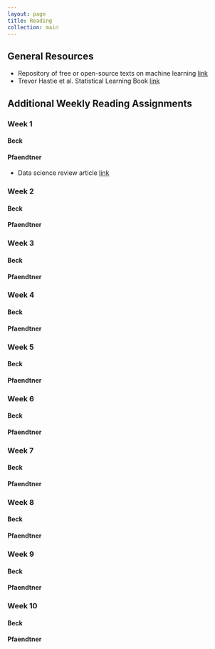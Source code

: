 ```yaml
---
layout: page
title: Reading
collection: main
---
```


## General Resources
* Repository of free or open-source texts on machine learning <a href="https://github.com/josephmisiti/awesome-machine-learning/blob/master/books.md" target="_blank"> link</a>
* Trevor Hastie et al. Statistical Learning Book <a href="http://www-bcf.usc.edu/%7Egareth/ISL/" target="_blank"> link</a>     

	
## Additional Weekly Reading Assignments

### Week 1

#### Beck 

#### Pfaendtner
* Data science review article <a href="http://onlinelibrary.wiley.com/doi/10.1002/aic.15192/full" target="_blank">link</a> 

### Week 2

#### Beck  

#### Pfaendtner 

### Week 3

#### Beck  

#### Pfaendtner 

### Week 4

#### Beck  

#### Pfaendtner 

### Week 5

#### Beck  

#### Pfaendtner 

### Week 6

#### Beck  

#### Pfaendtner 

### Week 7

#### Beck  

#### Pfaendtner 

### Week 8

#### Beck  

#### Pfaendtner 

### Week 9

#### Beck  

#### Pfaendtner 

### Week 10

#### Beck  

#### Pfaendtner 


